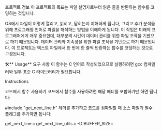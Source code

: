 프로젝트 정보 이 프로젝트의 목표는 파일 설명자로부터 읽은 줄을 반환하는 함수를 코딩하는 것입니다.

OS에서 파일이 어떻게 열리고, 읽히고, 닫히는지 이해하게 됩니다, 그리고 추가 분석을 위해 프로그래밍 언어로 파일을 해석하는 방법을 이해하게 됩니다. 이 작업은 미래의 프로그래머에게 매우 중요한데, 대부분의 시간이 데이터 관리를 위한 파일 조작을 기반으로 하기 때문입니다. 데이터 관리와 지속성을 위한 파일 조작을 기반으로 하기 때문입니다. 이 프로젝트는 텍스트 파일에서 한 번에 한 줄씩 반환하는 함수를 코딩하는 것으로 구성됩니다.

🛠️** Usage** 요구 사항 이 함수는 C 언어로 작성되었으므로 실행하려면 gcc 컴파일러와 일부 표준 C 라이브러리가 필요합니다.

Instructions

코드에서 함수 사용하기
코드에서 함수를 사용하려면 해당 헤더를 포함하기만 하면 됩니다:

#include "get_next_line.h" 헤더를 추가하고 코드를 컴파일할 때 소스 파일과 필수 플래그를 추가하면 됩니다:

get_next_line.c get_next_line_utils.c -D BUFFER_SIZE=
